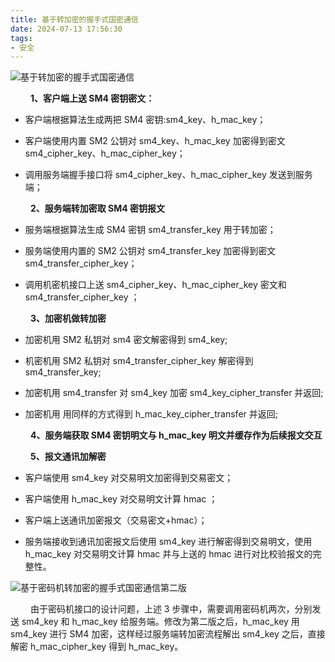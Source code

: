 ```yaml
---
title: 基于转加密的握手式国密通信
date: 2024-07-13 17:56:30
tags:
- 安全
---
```


![基于转加密的握手式国密通信](/pic/工程/基于转加密的握手式国密通信/基于转加密的握手式国密通信.png)

&ensp;&ensp;&ensp;&ensp; __1、客户端上送 SM4 密钥密文：__

* 客户端根据算法生成两把 SM4 密钥:sm4_key、h_mac_key；

* 客户端使用内置 SM2 公钥对 sm4_key、h_mac_key 加密得到密文 sm4_cipher_key、h_mac_cipher_key；

* 调用服务端握手接口将  sm4_cipher_key、h_mac_cipher_key 发送到服务端；

&ensp;&ensp;&ensp;&ensp; __2、服务端转加密取 SM4 密钥报文__

* 服务端根据算法生成 SM4 密钥 sm4_transfer_key 用于转加密；

* 服务端使用内置的 SM2 公钥对 sm4_transfer_key 加密得到密文 sm4_transfer_cipher_key；
  
* 调用机密机接口上送 sm4_cipher_key、h_mac_cipher_key 密文和 sm4_transfer_cipher_key ；

&ensp;&ensp;&ensp;&ensp; __3、加密机做转加密__

* 加密机用 SM2 私钥对 sm4 密文解密得到 sm4_key;

* 机密机用 SM2 私钥对 sm4_transfer_cipher_key 解密得到 sm4_transfer_key;

* 加密机用 sm4_transfer 对 sm4_key 加密 sm4_key_cipher_transfer 并返回;

* 加密机用 用同样的方式得到 h_mac_key_cipher_transfer 并返回;

&ensp;&ensp;&ensp;&ensp; __4、服务端获取 SM4 密钥明文与 h_mac_key 明文并缓存作为后续报文交互__

&ensp;&ensp;&ensp;&ensp; __5、报文通讯加解密__

* 客户端使用 sm4_key 对交易明文加密得到交易密文；

* 客户端使用 h_mac_key 对交易明文计算 hmac ；

* 客户端上送通讯加密报文（交易密文+hmac）；

* 服务端接收到通讯加密报文后使用 sm4_key 进行解密得到交易明文，使用 h_mac_key 对交易明文计算 hmac 并与上送的 hmac 进行对比校验报文的完整性。

![基于密码机转加密的握手式国密通信第二版](/pic/工程/基于转加密的握手式国密通信/基于密码机转加密的握手式国密通信第二版.png)

&ensp;&ensp;&ensp;&ensp; 由于密码机接口的设计问题，上述 3 步骤中，需要调用密码机两次，分别发送 sm4_key 和 h_mac_key 给服务端。修改为第二版之后，h_mac_key 用 sm4_key 进行 SM4 加密，这样经过服务端转加密流程解出 sm4_key 之后，直接解密 h_mac_cipher_key 得到 h_mac_key。
